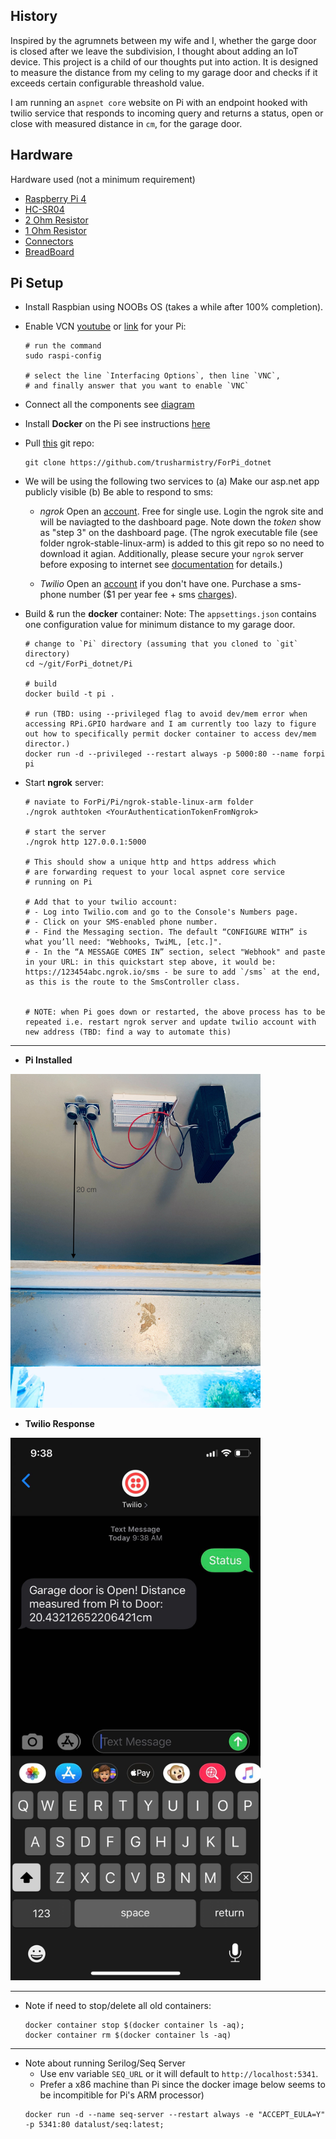 ## History

Inspired by the agrumnets between my wife and I, whether the garge door is closed after we leave the subdivision, I thought about adding an IoT device. This project is a child of our thoughts put into action. It is designed to measure the distance from my celing to my garage door and checks if it exceeds certain configurable threashold value. 

I am running an `aspnet core` website on Pi with an endpoint hooked with twilio service that responds to incoming query and returns a status, open or close with measured distance in `cm`, for the garage door. 

## Hardware
Hardware used (not a minimum requirement)
- [Raspberry Pi 4](https://www.amazon.com/gp/product/B07YRSYR3M/ref=ppx_yo_dt_b_asin_title_o03_s00?ie=UTF8&psc=1)
- [HC-SR04](https://www.amazon.com/gp/product/B01COSN7O6/ref=ppx_yo_dt_b_asin_title_o01_s01?ie=UTF8&psc=1)
- [2 Ohm Resistor](https://www.amazon.com/gp/product/B07C91S45M/ref=ppx_yo_dt_b_asin_title_o01_s00?ie=UTF8&psc=1)
- [1 Ohm Resistor](https://www.amazon.com/gp/product/B0185FIJ9A/ref=ppx_yo_dt_b_asin_title_o01_s01?ie=UTF8&psc=1)
- [Connectors](https://www.amazon.com/gp/product/B01EV70C78/ref=ppx_yo_dt_b_asin_title_o01_s01?ie=UTF8&psc=1)
- [BreadBoard](https://www.amazon.com/gp/product/B01EV640I6/ref=ppx_yo_dt_b_asin_title_o01_s01?ie=UTF8&psc=1)

## Pi Setup

 - Install Raspbian using NOOBs OS (takes a while after 100% completion).
 - Enable VCN [youtube](https://www.youtube.com/watch?v=YP3_gvHZhfw) or [link](https://howtoraspberrypi.com/raspberry-pi-vnc/) for your Pi:
   ```
   # run the command 
   sudo raspi-config
   
   # select the line `Interfacing Options`, then line `VNC`, 
   # and finally answer that you want to enable `VNC`
   ```
 - Connect all the components see [diagram](https://tutorials-raspberrypi.de/wp-content/uploads/2014/05/ultraschall_Steckplatine.png)
 - Install **Docker** on the Pi see instructions [here](https://linuxize.com/post/how-to-install-and-use-docker-on-raspberry-pi/)
 - Pull [this](https://github.com/trusharmistry/ForPi_dotnet) git repo:
   ```
   git clone https://github.com/trusharmistry/ForPi_dotnet
   ```
 - We will be using the following two services to (a) Make our asp.net app publicly visible (b) Be able to respond to sms:
    
   - *ngrok*
     Open an [account](https://ngrok.com). Free for single use.
     Login the ngrok site and will be naviagted to the dashboard page.
     Note down the *token* show as "step 3" on the dashboard page.
     (The ngrok executable file (see folder ngrok-stable-linux-arm) is added to this git repo so no need to download it agian. Additionally, please secure your `ngrok` server before exposing to internet see [documentation](https://ngrok.com/docs) for details.)
   
    - *Twilio*
     Open an [account](https://https://www.twilio.com) if you don't have one.
     Purchase a sms-phone number ($1 per year fee + sms [charges](https://support.twilio.com/hc/en-us/articles/223134687-How-Twilio-charges-for-Short-Code-messages)).
     
 - Build & run the **docker** container: 
   Note: The `appsettings.json` contains one configuration value for minimum distance to my garage door.
   ```
   # change to `Pi` directory (assuming that you cloned to `git` directory)
   cd ~/git/ForPi_dotnet/Pi
   
   # build
   docker build -t pi .
   
   # run (TBD: using --privileged flag to avoid dev/mem error when accessing RPi.GPIO hardware and I am currently too lazy to figure out how to specifically permit docker container to access dev/mem director.)
   docker run -d --privileged --restart always -p 5000:80 --name forpi pi
   ```

 - Start **ngrok** server:
   ```
   # naviate to ForPi/Pi/ngrok-stable-linux-arm folder
   ./ngrok authtoken <YourAuthenticationTokenFromNgrok>
   
   # start the server
   ./ngrok http 127.0.0.1:5000
   
   # This should show a unique http and https address which 
   # are forwarding request to your local aspnet core service
   # running on Pi
   
   # Add that to your twilio account:
   # - Log into Twilio.com and go to the Console's Numbers page.
   # - Click on your SMS-enabled phone number.
   # - Find the Messaging section. The default “CONFIGURE WITH” is what you’ll need: "Webhooks, TwiML, [etc.]".
   # - In the “A MESSAGE COMES IN” section, select "Webhook" and paste in your URL: in this quickstart step above, it would be: https://123454abc.ngrok.io/sms - be sure to add `/sms` at the end, as this is the route to the SmsController class.
   
   
   # NOTE: when Pi goes down or restarted, the above process has to be repeated i.e. restart ngrok server and update twilio account with new address (TBD: find a way to automate this)   
   ```


---

- **Pi Installed**
<img src="https://github.com/trusharmistry/ForPi_dotnet/blob/master/imagesForReadMe/distanceToDoor.jpg" width="400">

- **Twilio Response**
<img src="https://github.com/trusharmistry/ForPi_dotnet/blob/master/imagesForReadMe/twlioResponse.jpg" width="400">

-------

- Note if need to stop/delete all old containers:
   ```
   docker container stop $(docker container ls -aq);
   docker container rm $(docker container ls -aq)
   ``` 

-------

- Note about running Serilog/Seq Server
  - Use env variable `SEQ_URL` or it will default to `http://localhost:5341`.
  - Prefer a x86 machine than Pi since the docker image below seems to be incompitible for Pi's ARM processor)
  ```
  docker run -d --name seq-server --restart always -e "ACCEPT_EULA=Y" -p 5341:80 datalust/seq:latest;
  ```
  
